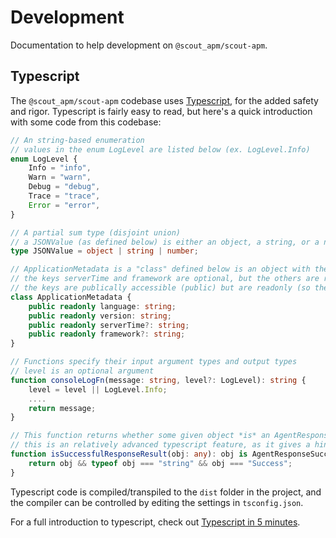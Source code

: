 # Development #

Documentation to help development on `@scout_apm/scout-apm`.

## Typescript ##

The `@scout_apm/scout-apm` codebase uses [Typescript](https://www.typescriptlang.org/), for the added safety and rigor. Typescript is fairly easy to read, but here's a quick introduction with some code from this codebase:

```typescript
// An string-based enumeration
// values in the enum LogLevel are listed below (ex. LogLevel.Info)
enum LogLevel {
    Info = "info",
    Warn = "warn",
    Debug = "debug",
    Trace = "trace",
    Error = "error",
}

// A partial sum type (disjoint union)
// a JSONValue (as defined below) is either an object, a string, or a number
type JSONValue = object | string | number;

// ApplicationMetadata is a "class" defined below is an object with the keys noted below
// the keys serverTime and framework are optional, but the others are required.
// the keys are publically accessible (public) but are readonly (so they may only be set at construction time)
class ApplicationMetadata {
    public readonly language: string;
    public readonly version: string;
    public readonly serverTime?: string;
    public readonly framework?: string;
}

// Functions specify their input argument types and output types
// level is an optional argument
function consoleLogFn(message: string, level?: LogLevel): string {
    level = level || LogLevel.Info;
    ....
    return message;
}

// This function returns whether some given object *is* an AgentResponseSuccessResult
// this is an relatively advanced typescript feature, as it gives a hint to the typechecker
function isSuccessfulResponseResult(obj: any): obj is AgentResponseSuccessResult {
    return obj && typeof obj === "string" && obj === "Success";
}
```

Typescript code is compiled/transpiled to the `dist` folder in the project, and the compiler can be controlled by editing the settings in `tsconfig.json`.

For a full introduction to typescript, check out [Typescript in 5 minutes](https://www.typescriptlang.org/docs/handbook/typescript-in-5-minutes.html).
